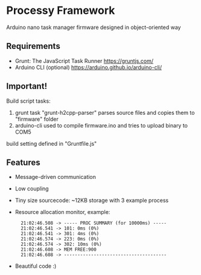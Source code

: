 # Processy Framework
Arduino nano task manager firmware designed in object-oriented way

## Requirements
* Grunt: The JavaScript Task Runner https://gruntjs.com/
* Arduino CLI (optional) https://arduino.github.io/arduino-cli/

## Important!
Build script tasks:
1. grunt task "grunt-h2cpp-parser" parses source files and copies them to "firmware" folder
2. arduino-cli used to compile firmware.ino and tries to upload binary to COM5

build setting defined in "Gruntfile.js"

## Features
* Message-driven communication
* Low coupling
* Tiny size sourcecode: ~12KB storage with 3 example process
* Resource allocation monitor, example:

		21:02:46.508 -> ----- PROC SUMMARY (for 10000ms) -----
		21:02:46.541 -> 101: 0ms (0%)
		21:02:46.541 -> 301: 4ms (0%)
		21:02:46.574 -> 223: 0ms (0%)
		21:02:46.574 -> 302: 10ms (0%)
		21:02:46.608 -> MEM FREE:900
		21:02:46.608 -> --------------------------------------

* Beautiful code :)
